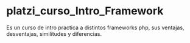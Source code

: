 # platzi_curso_Intro_Framework
Es un curso de intro practica a distintos frameworks php, sus ventajas, desventajas, similitudes y diferencias.
